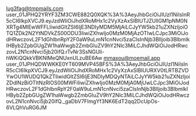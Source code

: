 lug3fag@tmpmails.com
user_01JPHQ2YRYF3ZM3CWE882Q0XQK%3A%3AeyJhbGciOiJIUzI1NiIsInR5cCI6IkpXVCJ9.eyJzdWIiOiJhdXRoMHx1c2VyXzAxSlBIUTJZUllGM1pNM0NXRTg4MlEwWFFLIiwidGltZSI6IjE3NDIyMDM5MjAiLCJyYW5kb21uZXNzIjoiOTQ1ZDk2N2YtNDVkZS00ODU3IiwiZXhwIjo0MzM0MjAzOTIwLCJpc3MiOiJodHRwczovL2F1dGhlbnRpY2F0aW9uLmN1cnNvci5zaCIsInNjb3BlIjoib3BlbmlkIHByb2ZpbGUgZW1haWwgb2ZmbGluZV9hY2Nlc3MiLCJhdWQiOiJodHRwczovL2N1cnNvci5jb20ifQ.rTvNr3SsNGUli-hWKiQQkkVBKNlMeQNUxnULzuBE6Aw
mmaxou@moemail.app
user_01JPHQDWWKKE0YT609MVP45BFS%3A%3AeyJhbGciOiJIUzI1NiIsInR5cCI6IkpXVCJ9.eyJzdWIiOiJhdXRoMHx1c2VyXzAxSlBIUURXV0tLRTBZVDYwOU1WUDQ1QkZTIiwidGltZSI6IjE3NDIyMDQyNTAiLCJyYW5kb21uZXNzIjoiZDdlNzBiOTItNzRlOS00MWFiIiwiZXhwIjo0MzM0MjA0MjUwLCJpc3MiOiJodHRwczovL2F1dGhlbnRpY2F0aW9uLmN1cnNvci5zaCIsInNjb3BlIjoib3BlbmlkIHByb2ZpbGUgZW1haWwgb2ZmbGluZV9hY2Nlc3MiLCJhdWQiOiJodHRwczovL2N1cnNvci5jb20ifQ._gaDbV7FlmgYf3NK6EdT2qq2DcUpOs-6VLQhVuRG6JM
